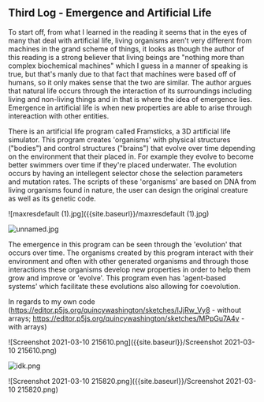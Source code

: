 ## Third Log - Emergence and Artificial Life

To start off, from what I learned in the reading it seems that in the eyes of many that deal with artificial life, living organisms aren't very different from machines in the grand scheme of things, it looks as though the author of this reading is a strong believer that living beings are "nothing more than complex biochemical machines" which I guess in a manner of speaking is true, but that's manly due to that fact that machines were based off of humans, so it only makes sense that the two are similar. The author argues that natural life occurs through the interaction of its surroundings including living and non-living things and in that is where the idea of emergence lies. Emergence in artificial life is when new properties are able to arise through intereaction with other entities. 

There is an artificial life program called Framsticks, a 3D artificial life simulator. This program creates 'organisms' with physical structures ("bodies") and control structures ("brains") that evolve over time depending on the environment that their placed in. For example they evolve to become better swimmers over time if they're placed underwater. The evolution occurs by having an intellegent selector chose the selection parameters and mutation rates. The scripts of these 'organisms' are based on DNA from living organisms found in nature, the user can design the original creature as well as its genetic code. 

![maxresdefault (1).jpg]({{site.baseurl}}/maxresdefault (1).jpg)

![unnamed.jpg]({{site.baseurl}}/unnamed.jpg)

The emergence in this program can be seen through the 'evolution' that occurs over time. The organisms created by this program interact with their environment and often with other generated organisms and through those interactions these organisms develop new properties in order to help them grow and improve or 'evolve'. This program even has 'agent-based systems' which facilitate these evolutions also allowing for coevolution. 

In regards to my own code (https://editor.p5js.org/quincywashington/sketches/IJjRw_Vy8 - without arrays; https://editor.p5js.org/quincywashington/sketches/MPpGu7A4v - with arrays)

![Screenshot 2021-03-10 215610.png]({{site.baseurl}}/Screenshot 2021-03-10 215610.png)


![idk.png]({{site.baseurl}}/idk.png)

![Screenshot 2021-03-10 215820.png]({{site.baseurl}}/Screenshot 2021-03-10 215820.png)
